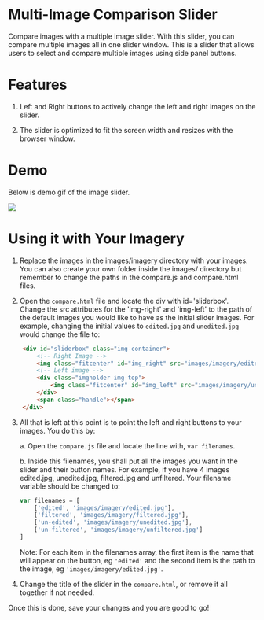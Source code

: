 # Multi-Image Comparison Slider

Compare images with a multiple image slider. 
With this slider, you can compare multiple images all in one slider window. This is a slider that allows users to select and compare multiple images using side panel buttons.


# Features

1. Left and Right buttons to actively change the left and right images on the slider.
   
2. The slider is optimized to fit the screen width and resizes with the browser window.


# Demo

Below is demo gif of the image slider.

![](images/demo/imagery_demo.gif)





# Using it with Your Imagery

1. Replace the images in the images/imagery directory with your images.
You can also create your own folder inside the images/ directory but remember to change the paths in the compare.js and compare.html files.

2. Open the ```compare.html``` file and locate the div with id='sliderbox'. Change the src attributes for the 'img-right' and 'img-left' to the path of the default images you would like to have as the initial slider images. 
For example, changing the initial values to ```edited.jpg``` and ```unedited.jpg``` would change the file to:

```html
    <div id="sliderbox" class="img-container">
        <!-- Right Image -->
        <img class="fitcenter" id="img_right" src="images/imagery/edited.jpg">
        <!-- Left image -->
        <div class="imgholder img-top">
            <img class="fitcenter" id="img_left" src="images/imagery/unedited.jpg">
        </div>
        <span class="handle"></span>
    </div>
```

3. All that is left at this point is to point the left and right buttons to your images. You do this by:

    a. Open the ```compare.js``` file and locate the line with, ```var filenames```.

    b. Inside this filenames, you shall put all the images you want in the slider and their button names. For example, if you have 4 images edited.jpg, unedited.jpg, filtered.jpg and unfiltered. Your filename variable should be changed to:
    ```javascript
    var filenames = [
        ['edited', 'images/imagery/edited.jpg'],
        ['filtered', 'images/imagery/filtered.jpg'],
        ['un-edited', 'images/imagery/unedited.jpg'],
        ['un-filtered', 'images/imagery/unfiltered.jpg']
    ]
    ```

    Note: For each item in the filenames array, the first item is the name that will appear on the button, eg ```'edited'``` and the second item is the path to the image, eg ```'images/imagery/edited.jpg'```.

4. Change the title of the slider in the ```compare.html```, or remove it all together if not needed. 

Once this is done, save your changes and you are good to go!